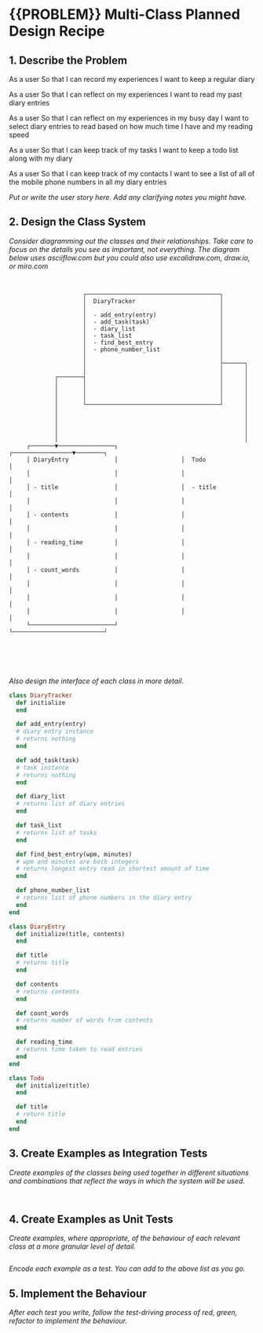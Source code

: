 # {{PROBLEM}} Multi-Class Planned Design Recipe

## 1. Describe the Problem

As a user
So that I can record my experiences
I want to keep a regular diary

As a user
So that I can reflect on my experiences
I want to read my past diary entries

As a user
So that I can reflect on my experiences in my busy day
I want to select diary entries to read based on how much time I have and my reading speed

As a user
So that I can keep track of my tasks
I want to keep a todo list along with my diary

As a user
So that I can keep track of my contacts
I want to see a list of all of the mobile phone numbers in all my diary entries

_Put or write the user story here. Add any clarifying notes you might have._

## 2. Design the Class System

_Consider diagramming out the classes and their relationships. Take care to
focus on the details you see as important, not everything. The diagram below
uses asciiflow.com but you could also use excalidraw.com, draw.io, or miro.com_

```


                     ┌──────────────────────────────────────┐
                     │  DiaryTracker                        │
                     │                                      │
                     │  - add_entry(entry)                  │
                     │  - add_task(task)                    │
                     │  - diary_list                        │
                     │  - task_list                         │
                     │  - find_best_entry                   │
                     │  - phone_number_list                 │
                     │                                      │
                     │                                      ├──────┐
                     │                                      │      │
             ┌───────┤                                      │      │
             │       │                                      │      │
             │       │                                      │      │
             │       │                                      │      │
             │       └──────────────────────────────────────┘      │
             │                                                     │
             │                                                     │
             │                                                     │
             │                                                     │
             │                                                     │
     ┌───────▼────────────────┐                  ┌─────────────────▼────────┐
     │ DiaryEntry             │                  │  Todo                    │
     │                        │                  │                          │
     │ - title                │                  │  - title                 │
     │                        │                  │                          │
     │ - contents             │                  │                          │
     │                        │                  │                          │
     │ - reading_time         │                  │                          │
     │                        │                  │                          │
     │ - count_words          │                  │                          │
     │                        │                  │                          │
     │                        │                  │                          │
     │                        │                  │                          │
     └────────────────────────┘                  └──────────────────────────┘






```

_Also design the interface of each class in more detail._

```ruby
class DiaryTracker 
  def initialize
  end 

  def add_entry(entry)
  # diary entry instance
  # returns nothing
  end 

  def add_task(task)
  # task instance 
  # returns nothing
  end 

  def diary_list
  # returns list of diary entries 
  end 

  def task_list
  # returns list of tasks
  end 

  def find_best_entry(wpm, minutes)
  # wpm and minutes are both integers
  # returns longest entry read in shortest amount of time
  end 

  def phone_number_list
  # returns list of phone numbers in the diary entry 
  end 
end 

class DiaryEntry
  def initialize(title, contents)
  end 

  def title 
  # returns title
  end 

  def contents 
  # returns contents
  end 

  def count_words 
  # returns number of words from contents 
  end 

  def reading_time
  # returns time taken to read entries
  end 
end 

class Todo
  def initialize(title)
  end 

  def title 
  # return title
  end
end 

```

## 3. Create Examples as Integration Tests

_Create examples of the classes being used together in different situations and
combinations that reflect the ways in which the system will be used._

```ruby



```

## 4. Create Examples as Unit Tests

_Create examples, where appropriate, of the behaviour of each relevant class at
a more granular level of detail._

```ruby

```

_Encode each example as a test. You can add to the above list as you go._

## 5. Implement the Behaviour

_After each test you write, follow the test-driving process of red, green,
refactor to implement the behaviour._
